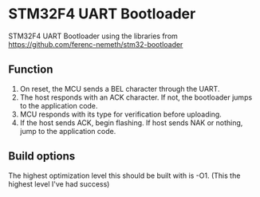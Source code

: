 # STM32F4 UART Bootloader
STM32F4 UART Bootloader using the libraries from https://github.com/ferenc-nemeth/stm32-bootloader

## Function

1. On reset, the MCU sends a BEL character through the UART.
2. The host responds with an ACK character. If not, the bootloader jumps to the application code.
3. MCU responds with its type for verification before uploading.
4. If the host sends ACK, begin flashing. If host sends NAK or nothing, jump to the application code.

## Build options

The highest optimization level this should be built with is -O1. (This the highest level I've had success)